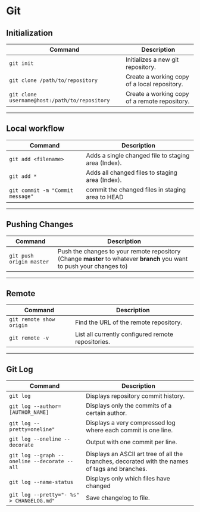 # Git

## Initialization

|               Command                       |                     Description                                    |
|---------------------------------------------|--------------------------------------------------------------------|
|`git init`                                   | Initializes a new git repository.                                  |
|`git clone /path/to/repository`              | Create a working copy of a local repository.                       |
|`git clone username@host:/path/to/repository`| Create a working copy of a remote repository.                      |

---

## Local workflow

|               Command                       |                     Description                                    |
|---------------------------------------------|--------------------------------------------------------------------|
|`git add <filename>`                         | Adds a single changed file to staging area (Index).                |
|`git add *`                                  | Adds all changed files to staging area (Index).                    |
|`git commit -m "Commit message"`             | commit the changed files in staging area to HEAD                   |

---

## Pushing Changes

|         Command         |                     Description                                                                                       |
|-------------------------|-----------------------------------------------------------------------------------------------------------------------|
|`git push origin master` | Push the changes to your remote repository (Change **master** to whatever **branch** you want to push your changes to)|

---

## Remote

|         Command         |                     Description                    |
|-------------------------|----------------------------------------------------|
|`git remote show origin` | Find the URL of the remote repository.             |
|`git remote -v`          | List all currently configured remote repositories. |

---

## Git Log

|         Command                             |                     Description                                                               |
|---------------------------------------------|-----------------------------------------------------------------------------------------------|
|`git log`                                    | Displays repository commit history.                                                           |
|`git log --author=[AUTHOR_NAME]`             | Displays only the commits of a certain author.                                                |
|`git log --pretty=oneline"`                  | Displays a very compressed log where each commit is one line.                                 |
|`git log --oneline --decorate`               | Output with one commit per line.                                                              |
|`git log --graph --oneline --decorate --all` | Displays an ASCII art tree of all the branches, decorated with the names of tags and branches.|
|`git log --name-status`                      | Displays only which files have changed                                                        |
|`git log --pretty="- %s" > CHANGELOG.md"`    | Save changelog to file.                                                                       |




















